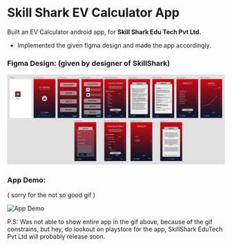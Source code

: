 # Skill Shark EV Calculator App

Built an EV Calculator android app, for **Skill Shark Edu Tech Pvt Ltd.**

- Implemented the given figma design and made the app accordingly.

### Figma Design: (given by designer of SkillShark)
![Figma Design](https://github.com/S-FK/skillShark-EV-Calc-App/blob/master/EV_Figma.png?raw=true)
  

### App Demo: 
  ( sorry for the not so good gif )
  
![App Demo](https://github.com/S-FK/skillShark-EV-Calc-App/blob/master/skillshark_Ev_app_gif.gif?raw=true)

P.S: Was not able to show entire app in the gif above, because of the gif constrains, but hey, do lookout on playstore for the app, SkillShark EduTech Pvt Ltd will probably release soon.
